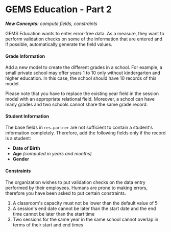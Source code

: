 # GEMS Education - Part 2

_**New Concepts:** compute fields, constraints_

GEMS Education wants to enter error-free data. As a measure, they want to perform validation checks on some of the information 
that are entered and if possible, automatically generate the field values.

#### Grade Information

Add a new model to create the different grades in a school. For example, a small private school may offer years 1
to 10 only without kindergarten and higher education. In this case, the school should have 10 records of this model.

Please note that you have to replace the existing year field in the session model with an appropriate relational field. Moreover, 
a school can have many grades and two schools cannot share the same grade record.

#### Student Information

The base fields in `res.partner` are not sufficient to contain a student's information completely. Therefore, add the
following fields only if the record is a student:

- **Date of Birth**
- **Age** _(computed in years and months)_
- **Gender**

#### Constraints

The organization wishes to put validation checks on the data entry performed by their employees. Humans are prone to
making errors, therefore you have been asked to put certain constraints.

1. A classroom's capacity must not be lower than the default value of 5
2. A session's end date cannot be later than the start date and the end time cannot be later than the start time
3. Two sessions for the same year in the same school cannot overlap in terms of their start and end times
